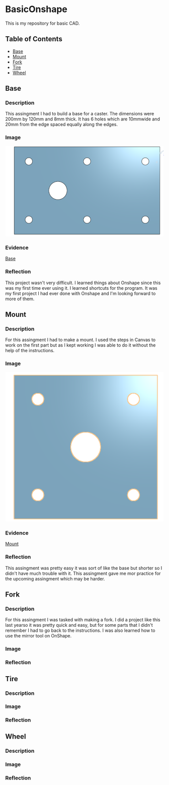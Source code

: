 # BasicOnshape
This is my repository for basic CAD.

## Table of Contents 
* [Base](#Base)
* [Mount](#Fork)
* [Fork](#Fork) 
* [Tire](#Tire)
* [Wheel](#Wheel)



## Base 

### Description 
This assingment I had to build a base for a caster. The dimensions were 200mm by 120mm and 8mm thick. It has 6 holes which are 10mmwide and 20mm from the edge spaced equally along the edges.
### Image 
![The Box](images/Base.jpg)

### Evidence 
[Base](https://cvilleschools.onshape.com/documents/b08f00f1ce583137b1b9e5b0/w/5e42dc8ca2b568cac2af11da/e/3602bdf8b3430cb29f84bb1f)

### Reflection 
This project wasn't very difficult. I learned things about Onshape since this was my first time ever using it. I learned shortcuts for the program. It was my first project I had ever done with Onshape and I'm looking forward to more of them. 

## Mount

### Description 
For this assingment I had to make a mount. I used the steps in Canvas to work on the first part but as I kept working I was able to do it without the help of the instructions. 
### Image
![The Mount](images/Mount.jpg)
### Evidence 
[Mount](https://cvilleschools.onshape.com/documents/a4dd878735d83367e5cd03f4/w/612c5442af2664bcad290162/e/3dc37ab41c8a8945081dc2a5)
### Reflection 
This assingment was pretty easy it was sort of like the base but shorter so I didn't have much trouble with it. This assingment gave me mor practice for the upcoming assingment which may be harder. 

## Fork 

### Description 
For this assingment I was tasked with making a fork. I did a project like this last yearso it was pretty quick and easy, but for some parts that I didn't remember I had to go back to the instructions. I was also learned how to use the mirror tool on OnShape. 
### Image
### Reflection 

## Tire
### Description 
### Image
### Reflection 

## Wheel
### Description 
### Image
### Reflection 

